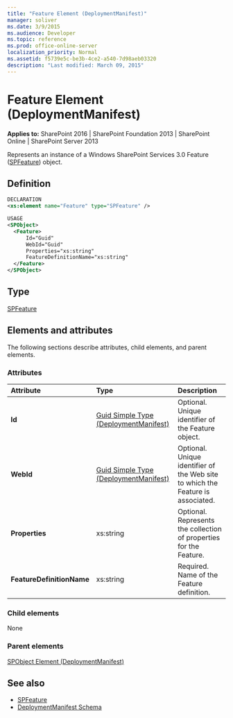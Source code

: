 ```yaml
---
title: "Feature Element (DeploymentManifest)"
manager: soliver
ms.date: 3/9/2015
ms.audience: Developer
ms.topic: reference
ms.prod: office-online-server
localization_priority: Normal
ms.assetid: f5739e5c-be3b-4ce2-a540-7d98aeb03320
description: "Last modified: March 09, 2015"
---
```


# Feature Element (DeploymentManifest)

**Applies to:** SharePoint 2016 | SharePoint Foundation 2013 | SharePoint Online | SharePoint Server 2013 
  
Represents an instance of a Windows SharePoint Services 3.0 Feature ([SPFeature](https://msdn.microsoft.com/library/Microsoft.SharePoint.SPFeature.aspx)) object. 

## Definition

```XML
DECLARATION
<xs:element name="Feature" type="SPFeature" />

USAGE
<SPObject>
  <Feature>
      Id="Guid"
      WebId="Guid"
      Properties="xs:string"
      FeatureDefinitionName="xs:string"
  </Feature>
</SPObject>

```

## Type

[SPFeature](https://msdn.microsoft.com/library/Microsoft.SharePoint.SPFeature.aspx)
  
## Elements and attributes

The following sections describe attributes, child elements, and parent elements.

### Attributes

|**Attribute**|**Type**|**Description**|
|:-----|:-----|:-----|
|**Id** <br/> |[Guid Simple Type (DeploymentManifest)](guid-simple-type-deploymentmanifest.md) <br/> |Optional. Unique identifier of the Feature object.  <br/> |
|**WebId** <br/> |[Guid Simple Type (DeploymentManifest)](guid-simple-type-deploymentmanifest.md) <br/> |Optional. Unique identifier of the Web site to which the Feature is associated.  <br/> |
|**Properties** <br/> |xs:string  <br/> |Optional. Represents the collection of properties for the Feature.  <br/> |
|**FeatureDefinitionName** <br/> |xs:string  <br/> |Required. Name of the Feature definition.  <br/> |
   
### Child elements

None
   
### Parent elements

[SPObject Element (DeploymentManifest)](spobject-element-deploymentmanifest.md)
   
## See also

- [SPFeature](https://msdn.microsoft.com/library/Microsoft.SharePoint.SPFeature.aspx)
- [DeploymentManifest Schema](deploymentmanifest-schema.md)

